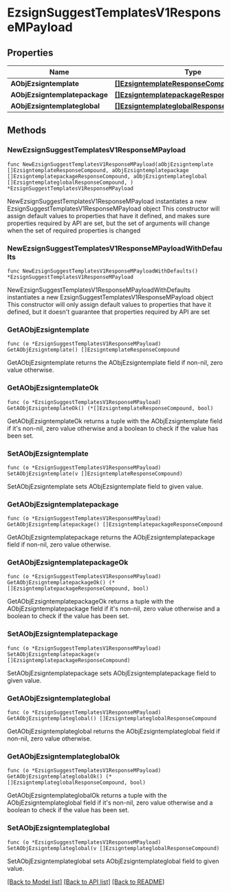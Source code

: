 # EzsignSuggestTemplatesV1ResponseMPayload

## Properties

Name | Type | Description | Notes
------------ | ------------- | ------------- | -------------
**AObjEzsigntemplate** | [**[]EzsigntemplateResponseCompound**](EzsigntemplateResponseCompound.md) |  | 
**AObjEzsigntemplatepackage** | [**[]EzsigntemplatepackageResponseCompound**](EzsigntemplatepackageResponseCompound.md) |  | 
**AObjEzsigntemplateglobal** | [**[]EzsigntemplateglobalResponseCompound**](EzsigntemplateglobalResponseCompound.md) |  | 

## Methods

### NewEzsignSuggestTemplatesV1ResponseMPayload

`func NewEzsignSuggestTemplatesV1ResponseMPayload(aObjEzsigntemplate []EzsigntemplateResponseCompound, aObjEzsigntemplatepackage []EzsigntemplatepackageResponseCompound, aObjEzsigntemplateglobal []EzsigntemplateglobalResponseCompound, ) *EzsignSuggestTemplatesV1ResponseMPayload`

NewEzsignSuggestTemplatesV1ResponseMPayload instantiates a new EzsignSuggestTemplatesV1ResponseMPayload object
This constructor will assign default values to properties that have it defined,
and makes sure properties required by API are set, but the set of arguments
will change when the set of required properties is changed

### NewEzsignSuggestTemplatesV1ResponseMPayloadWithDefaults

`func NewEzsignSuggestTemplatesV1ResponseMPayloadWithDefaults() *EzsignSuggestTemplatesV1ResponseMPayload`

NewEzsignSuggestTemplatesV1ResponseMPayloadWithDefaults instantiates a new EzsignSuggestTemplatesV1ResponseMPayload object
This constructor will only assign default values to properties that have it defined,
but it doesn't guarantee that properties required by API are set

### GetAObjEzsigntemplate

`func (o *EzsignSuggestTemplatesV1ResponseMPayload) GetAObjEzsigntemplate() []EzsigntemplateResponseCompound`

GetAObjEzsigntemplate returns the AObjEzsigntemplate field if non-nil, zero value otherwise.

### GetAObjEzsigntemplateOk

`func (o *EzsignSuggestTemplatesV1ResponseMPayload) GetAObjEzsigntemplateOk() (*[]EzsigntemplateResponseCompound, bool)`

GetAObjEzsigntemplateOk returns a tuple with the AObjEzsigntemplate field if it's non-nil, zero value otherwise
and a boolean to check if the value has been set.

### SetAObjEzsigntemplate

`func (o *EzsignSuggestTemplatesV1ResponseMPayload) SetAObjEzsigntemplate(v []EzsigntemplateResponseCompound)`

SetAObjEzsigntemplate sets AObjEzsigntemplate field to given value.


### GetAObjEzsigntemplatepackage

`func (o *EzsignSuggestTemplatesV1ResponseMPayload) GetAObjEzsigntemplatepackage() []EzsigntemplatepackageResponseCompound`

GetAObjEzsigntemplatepackage returns the AObjEzsigntemplatepackage field if non-nil, zero value otherwise.

### GetAObjEzsigntemplatepackageOk

`func (o *EzsignSuggestTemplatesV1ResponseMPayload) GetAObjEzsigntemplatepackageOk() (*[]EzsigntemplatepackageResponseCompound, bool)`

GetAObjEzsigntemplatepackageOk returns a tuple with the AObjEzsigntemplatepackage field if it's non-nil, zero value otherwise
and a boolean to check if the value has been set.

### SetAObjEzsigntemplatepackage

`func (o *EzsignSuggestTemplatesV1ResponseMPayload) SetAObjEzsigntemplatepackage(v []EzsigntemplatepackageResponseCompound)`

SetAObjEzsigntemplatepackage sets AObjEzsigntemplatepackage field to given value.


### GetAObjEzsigntemplateglobal

`func (o *EzsignSuggestTemplatesV1ResponseMPayload) GetAObjEzsigntemplateglobal() []EzsigntemplateglobalResponseCompound`

GetAObjEzsigntemplateglobal returns the AObjEzsigntemplateglobal field if non-nil, zero value otherwise.

### GetAObjEzsigntemplateglobalOk

`func (o *EzsignSuggestTemplatesV1ResponseMPayload) GetAObjEzsigntemplateglobalOk() (*[]EzsigntemplateglobalResponseCompound, bool)`

GetAObjEzsigntemplateglobalOk returns a tuple with the AObjEzsigntemplateglobal field if it's non-nil, zero value otherwise
and a boolean to check if the value has been set.

### SetAObjEzsigntemplateglobal

`func (o *EzsignSuggestTemplatesV1ResponseMPayload) SetAObjEzsigntemplateglobal(v []EzsigntemplateglobalResponseCompound)`

SetAObjEzsigntemplateglobal sets AObjEzsigntemplateglobal field to given value.



[[Back to Model list]](../README.md#documentation-for-models) [[Back to API list]](../README.md#documentation-for-api-endpoints) [[Back to README]](../README.md)


